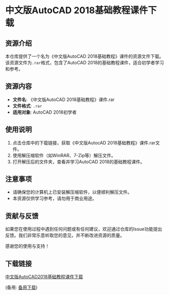 # 中文版AutoCAD 2018基础教程课件下载

## 资源介绍

本仓库提供了一个名为《中文版AutoCAD 2018基础教程》课件的资源文件下载。该资源文件为`.rar`格式，包含了AutoCAD 2018的基础教程课件，适合初学者学习和参考。

## 资源内容

- **文件名**: 《中文版AutoCAD 2018基础教程》课件.rar
- **文件格式**: `.rar`
- **适用对象**: AutoCAD 2018初学者

## 使用说明

1. 点击仓库中的下载链接，获取《中文版AutocAD 2018基础教程》课件.rar文件。
2. 使用解压缩软件（如WinRAR、7-Zip等）解压文件。
3. 打开解压后的文件夹，查看并学习AutoCAD 2018的基础教程课件。

## 注意事项

- 请确保您的计算机上已安装解压缩软件，以便顺利解压文件。
- 本资源仅供学习参考，请勿用于商业用途。

## 贡献与反馈

如果您在使用过程中遇到任何问题或有任何建议，欢迎通过仓库的Issue功能提出反馈。我们非常乐意听取您的意见，并不断改进资源的质量。

感谢您的使用与支持！

## 下载链接
[中文版AutoCAD2018基础教程课件下载](https://pan.quark.cn/s/1fa61dc870ee) 

(备用: [备用下载](https://pan.baidu.com/s/1wZAMNVfVMvCa0kPwAY3qqg?pwd=1234))

